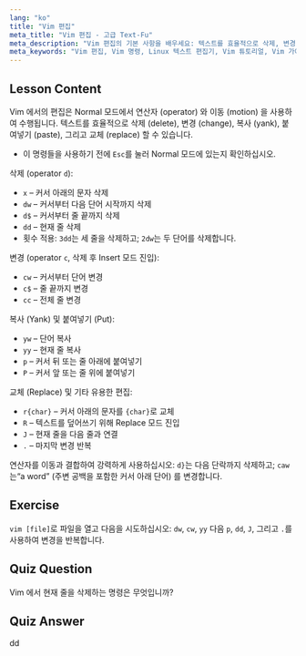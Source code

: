 ```yaml
---
lang: "ko"
title: "Vim 편집"
meta_title: "Vim 편집 - 고급 Text-Fu"
meta_description: "Vim 편집의 기본 사항을 배우세요: 텍스트를 효율적으로 삭제, 변경, 복사, 붙여넣기. 초보자를 위한 필수 Vim 명령을 익히고 Linux 텍스트 편집 기술을 향상시키세요."
meta_keywords: "Vim 편집, Vim 명령, Linux 텍스트 편집기, Vim 튜토리얼, Vim 가이드, 초보자 Vim, dd 명령, Vim 삭제"
---
```


## Lesson Content

Vim 에서의 편집은 Normal 모드에서 연산자 (operator) 와 이동 (motion) 을 사용하여 수행됩니다. 텍스트를 효율적으로 삭제 (delete), 변경 (change), 복사 (yank), 붙여넣기 (paste), 그리고 교체 (replace) 할 수 있습니다.

- 이 명령들을 사용하기 전에 `Esc`를 눌러 Normal 모드에 있는지 확인하십시오.

삭제 (operator `d`):

- `x` – 커서 아래의 문자 삭제
- `dw` – 커서부터 다음 단어 시작까지 삭제
- `d$` – 커서부터 줄 끝까지 삭제
- `dd` – 현재 줄 삭제
- 횟수 적용: `3dd`는 세 줄을 삭제하고; `2dw`는 두 단어를 삭제합니다.

변경 (operator `c`, 삭제 후 Insert 모드 진입):

- `cw` – 커서부터 단어 변경
- `c$` – 줄 끝까지 변경
- `cc` – 전체 줄 변경

복사 (Yank) 및 붙여넣기 (Put):

- `yw` – 단어 복사
- `yy` – 현재 줄 복사
- `p` – 커서 뒤 또는 줄 아래에 붙여넣기
- `P` – 커서 앞 또는 줄 위에 붙여넣기

교체 (Replace) 및 기타 유용한 편집:

- `r{char}` – 커서 아래의 문자를 `{char}`로 교체
- `R` – 텍스트를 덮어쓰기 위해 Replace 모드 진입
- `J` – 현재 줄을 다음 줄과 연결
- `.` – 마지막 변경 반복

연산자를 이동과 결합하여 강력하게 사용하십시오: `d}`는 다음 단락까지 삭제하고; `caw`는“a word” (주변 공백을 포함한 커서 아래 단어) 를 변경합니다.

## Exercise

`vim [file]`로 파일을 열고 다음을 시도하십시오: `dw`, `cw`, `yy` 다음 `p`, `dd`, `J`, 그리고 `.`를 사용하여 변경을 반복합니다.

## Quiz Question

Vim 에서 현재 줄을 삭제하는 명령은 무엇입니까?

## Quiz Answer

dd
